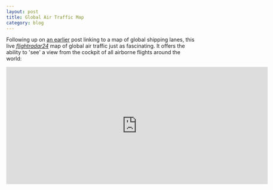 ```yaml
---
layout: post
title: Global Air Traffic Map
category: blog
---
```



Following up on [an earlier](http://crisisofenclosure.com/shipping) post linking to a map of global shipping lanes, this live [*flightradar24*](https://www.flightradar24.com) map of global air traffic just as fascinating. It offers the ability to 'see' a view from the cockpit of all airborne flights around the world:

<div class="post-content-video-container">
<iframe width="700" height="315" src="http://www.flightradar24.com/simple_index.php?lat=43.8&lon=-79.4&z=8" frameborder="0" allowfullscreen=""></iframe>
</div>
